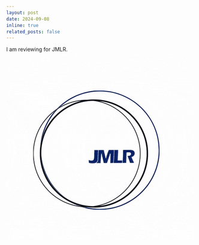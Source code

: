 ```yaml
---
layout: post
date: 2024-09-08
inline: true
related_posts: false
---
```


I am reviewing for JMLR. ![JMLR](/assets/Badge_JMLR/I_review_JMLR.gif)